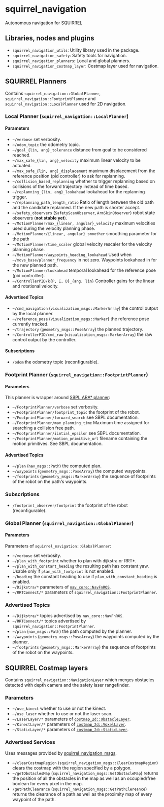 squirrel_navigation
===================

Autonomous navigation for SQUIRREL

## Libraries, nodes and plugins

- `squirrel_navigation_utils`: Utility library used in the package.
- `squirrel_navigation_safety`: Safety tools for navigation.
- `squirrel_navigation_planners`: Local and global planners.
- `squirrel_navigation_costmap_layer`: Costmap layer used for
  navigation.

## SQUIRREL Planners

Contains `squirrel_navigation::GlobalPlanner`,
`squirrel_navigation::FootprintPlanner` and
`squirrel_navigation::LocalPlanner` used for 2D navigation.

### Local Planner (`squirrel_navigation::LocalPlanner`)

#### Parameters
- `~/verbose` set verbosity.
- `~/odom_topic` the odometry topic.
- `~/goal_{lin, ang}_tolerance` distance from goal to be considered
  reached.
- `~/max_safe_{lin, ang}_velocity` maximum linear velocity to be actuated.
- `~/max_safe_{lin, ang}_displacement` maximum displacement from the
  reference position (pid controller) to ask for replanning.
- `~/collision_based_replanning` whether to trigger replanning based
  on collisions of the forward trajectory instead of time based.
- `~/replanning_{lin, ang}_lookahead` lookahead for the replanning
  trigger.
- `~/replanning_path_length_ratio` Ratio of length between the old
  path and the candidate replanned. If the new path is shorter accept.
- `~/safety_observers` (`SafetyScanObserver`, `ArmSkinObserver`) robot
  state observers (**not stable yet**).
- `~/MotionPlanner/max_{linear, angular}_velocity` maximum velocities used
  during the velocity planning phase.
- `~/MotionPlanner/{linear, angular}_smoother` smoothing parameter for the path
- `~/MotionPlanner/time_scaler` global velocity rescaler for the
  velocity planning phase.
- `~/MotionPlanner/waypoints_heading_lookahead` Used when
  `~/move_base/planner_frequency` in not zero. Waypoints lookahead in
  for the new planned path.
- `~/MotionPlanner/lookahead` temporal lookahead for the reference
  pose (pid controlller).
- `~/ControllerPID/k{P, I, D}_{ang, lin}` Controller gains for the linear
  and rotational velocity.

#### Advertised Topics
- `~/cmd_navigation` (`visualization_msgs::MarkerArray`) the control
  output by the local planner.
- `~/reference_pose` (`visualization_msgs::Marker`) the reference pose
  currently tracked.
- `~/trajectory` (`geometry_msgs::PoseArray`) the planned trajectory.
- `~/ControllerPID/cmd_raw` (`visualization_msgs::MarkerArray`) the raw
  control output by the controller.

#### Subscriptions
- `/odom` the odometry topic (reconfigurable).

### Footprint Planner (`squirrel_navigation::FootprintPlanner`)

#### Parameters 

This planner is wrapper around [SBPL ARA* planner](http://www.sbpl.net/):
- `~/FootprintPlanner/verbose` set verbosity.
- `~/FootprintPlanner/footprint_topic` the footprint of the robot.
- `~/FootprintPlanner/forward_search` see SBPL documentation.
- `~/FootprintPlanner/max_planning_time` Maximum time assigned for
  searching a collision free path.
- `~/FootprintPlanner/iintial_epsilon` see SBPL documentation.
- `~/FootprintPlanner/motion_primitive_url` filename containing the
  motion primitives. See SBPL documentation.

#### Advertised Topics
- `~/plan` (`nav_msgs::Path`) the computed plan.
- `~/waypoints` (`geometry_msgs::PoseArray`) the computed waypoints.
- `~/footprints` (`geometry_msgs::MarkerArray`) the sequence of
  footprints of the robot on the path's waypoints.

### Subscriptions
- `/footprint_observer/footprint` the footprint of the robot
  (reconfigurable).

### Global Planner (`squirrel_navigation::GlobalPlanner`)

#### Parameters 

Parameters of `squirrel_navigation::GlobalPlanner`:
- `~/verbose` set verbosity.
- `~/plan_with_footprint` whether to plan with dijkstra or RRT*.
- `~/plan_with_constant_heading` the resulting path has constant
  yaw. Usable only if `plan_with_footprint` is not enabled.
- `~/heading` the constant heading to use if
  `plan_with_constant_heading` is enabled.
- `~/Dijkstra/*` parameters of [`nav_core::NavFnROS`](http://wiki.ros.org/navfn).
- `~/RRTConnect/*` parameters of `squirrel_navigation::FootprintPlanner`.
  
### Advertised Topics  
- `~/Dijkstra/*` topics advertised by `nav_core::NavFnROS`.
- `~/RRTConnect/*` topics advertised by `squirrel_navigation::FootprintPlanner`.
- `~/plan` (`nav_msgs::Path`) the path computed by the planner.
- `~/waypoints` (`geometry_msgs::PoseArray`) the waypoints computed by the planner.
- `~/footprints` (`geometry_msgs::MarkerArray`) the sequence of
  footprints of the robot on the waypoints.

## SQUIRREL Costmap layers

Contains `squirrel_navigation::NavigationLayer` which merges obstacles
detected with depth camera and the safety laser rangefinder.

### Parameters
- `~/use_kinect` whether to use or not the kinect.
- `~/use_laser` whether to use or not the laser scan.
- `~/LaserLayer/*` parameters of [`costmap_2d::ObstacleLayer`](http://docs.ros.org/jade/api/costmap_2d/html/classcostmap__2d_1_1ObstacleLayer.html).
- `~/KinectLayer/*` parameters of [`costmap_2d::VoxelLayer`](http://docs.ros.org/jade/api/costmap_2d/html/classcostmap__2d_1_1VoxelLayer.html).
- `~/StaticLayer/*` parameters of [`costmap_2d::StaticLayer`](http://docs.ros.org/jade/api/costmap_2d/html/classcostmap__2d_1_1StaticLayer.html).

### Advertised Services
Uses messages provided by [squirrel_navigation_msgs](https://github.com/squirrel-project/squirrel_common/tree/indigo_dev/squirrel_navigation_msgs).
- `~/clearCostmapRegion`
  (`squirrel_navigation_msgs::ClearCostmapRegion`) clears the costmap
  with the region specified by a polygon.
- `~/getObstaclesMap` (`squirrel_navigation_msgs::GetObstacleMap`)
  returns the position of all the obstacles in the map as well as an
  occupied/free boolean for every pixel in the map.
- `/getPathClearance` (`squirrel_navigation_msgs::GetPathClereance`)
  returns the clearance of a path as well as the proximity map of
  every waypoint of the path.
 
